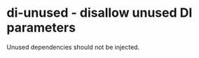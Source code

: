 # di-unused - disallow unused DI parameters

Unused dependencies should not be injected.

<!-- WARNING: Generated documentation. Edit docs and examples in the rule and examples file ('rules/di-unused.js', 'examples/di-unused.js'). -->
